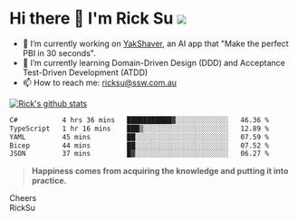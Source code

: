 # Hi there 👋 I'm Rick Su ![](https://komarev.com/ghpvc/?username=ricksu978)
<!--
**ricksu978/ricksu978** is a ✨ _special_ ✨ repository because its `README.md` (this file) appears on your GitHub profile.

Here are some ideas to get you started:
-->
- 🔭 I’m currently working on [YakShaver](https://yakshaver.ai/), an AI app that "Make the perfect PBI in 30 seconds".
- 🌱 I’m currently learning Domain-Driven Design (DDD) and Acceptance Test-Driven Development (ATDD)
- 📫 How to reach me: ricksu@ssw.com.au
<!--
- 👯 I’m looking to collaborate on ...
- 🤔 I’m looking for help with ...
- 💬 Ask me about ...
-->
<!--
- 😄 Pronouns: ...
- ⚡ Fun fact: ...
-->
[![Rick's github stats](https://github-readme-stats.vercel.app/api?username=ricksu978&theme=dark)](https://github.com/ricksu978/ricksu978)

<!--START_SECTION:waka-->

```txt
C#           4 hrs 36 mins   ███████████▓░░░░░░░░░░░░░   46.36 %
TypeScript   1 hr 16 mins    ███▒░░░░░░░░░░░░░░░░░░░░░   12.89 %
YAML         45 mins         ██░░░░░░░░░░░░░░░░░░░░░░░   07.59 %
Bicep        44 mins         ██░░░░░░░░░░░░░░░░░░░░░░░   07.52 %
JSON         37 mins         █▓░░░░░░░░░░░░░░░░░░░░░░░   06.27 %
```

<!--END_SECTION:waka-->

> **Happiness comes from acquiring the knowledge and putting it into practice.**

Cheers  
RickSu 

